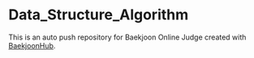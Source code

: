 # Data_Structure_Algorithm
This is an auto push repository for Baekjoon Online Judge created with [BaekjoonHub](https://github.com/BaekjoonHub/BaekjoonHub).
